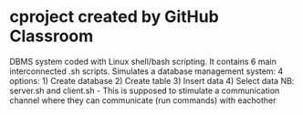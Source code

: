 # cproject created by GitHub Classroom
DBMS system coded with Linux shell/bash scripting. It contains 6 main interconnected .sh scripts.
Simulates a database management system:
  4 options:
    1) Create database
    2) Create table
    3) Insert data
    4) Select data
NB: server.sh and client.sh - This is supposed to stimulate a communication channel where they can communicate (run commands) with eachother
